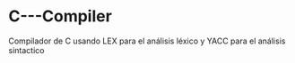 # C---Compiler
Compilador de C usando LEX para el análisis léxico y YACC para el análisis sintactico
